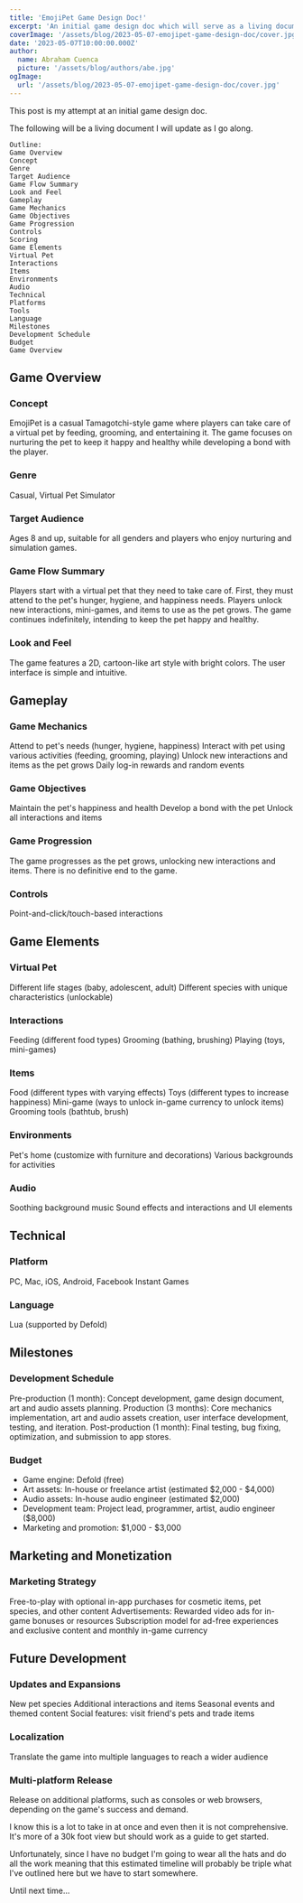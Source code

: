 ```yaml
---
title: 'EmojiPet Game Design Doc!'
excerpt: 'An initial game design doc which will serve as a living document'
coverImage: '/assets/blog/2023-05-07-emojipet-game-design-doc/cover.jpg'
date: '2023-05-07T10:00:00.000Z'
author:
  name: Abraham Cuenca
  picture: '/assets/blog/authors/abe.jpg'
ogImage:
  url: '/assets/blog/2023-05-07-emojipet-game-design-doc/cover.jpg'
---
```


This post is my attempt at an initial game design doc.

The following will be a living document I will update as I go along.

```
Outline:
Game Overview
Concept
Genre
Target Audience
Game Flow Summary
Look and Feel
Gameplay
Game Mechanics
Game Objectives
Game Progression
Controls
Scoring
Game Elements
Virtual Pet
Interactions
Items
Environments
Audio
Technical
Platforms
Tools
Language
Milestones
Development Schedule
Budget
Game Overview
```

## Game Overview
### Concept
EmojiPet is a casual Tamagotchi-style game where players can take care of a virtual pet by feeding, grooming, and entertaining it. The game focuses on nurturing the pet to keep it happy and healthy while developing a bond with the player.

### Genre
Casual, Virtual Pet Simulator

### Target Audience
Ages 8 and up, suitable for all genders and players who enjoy nurturing and simulation games.

### Game Flow Summary
Players start with a virtual pet that they need to take care of. First, they must attend to the pet's hunger, hygiene, and happiness needs.
Players unlock new interactions, mini-games, and items to use as the pet grows.
The game continues indefinitely, intending to keep the pet happy and healthy.

### Look and Feel
The game features a 2D, cartoon-like art style with bright colors. The user interface is simple and intuitive.

## Gameplay
### Game Mechanics
Attend to pet's needs (hunger, hygiene, happiness)
Interact with pet using various activities (feeding, grooming, playing)
Unlock new interactions and items as the pet grows
Daily log-in rewards and random events

### Game Objectives
Maintain the pet's happiness and health
Develop a bond with the pet
Unlock all interactions and items

### Game Progression
The game progresses as the pet grows, unlocking new interactions and items. There is no definitive end to the game.

### Controls
Point-and-click/touch-based interactions

## Game Elements
### Virtual Pet
Different life stages (baby, adolescent, adult)
Different species with unique characteristics (unlockable)

### Interactions
Feeding (different food types)
Grooming (bathing, brushing)
Playing (toys, mini-games)

### Items
Food (different types with varying effects)
Toys (different types to increase happiness)
Mini-game (ways to unlock in-game currency to unlock items)
Grooming tools (bathtub, brush)

### Environments
Pet's home (customize with furniture and decorations)
Various backgrounds for activities
### Audio
Soothing background music
Sound effects and interactions and UI elements
## Technical
### Platform
PC, Mac, iOS, Android, Facebook Instant Games
### Language
Lua (supported by Defold)

## Milestones
### Development Schedule
Pre-production (1 month): Concept development, game design document, art and audio assets planning.
Production (3 months): Core mechanics implementation, art and audio assets creation, user interface development, testing, and iteration.
Post-production (1 month): Final testing, bug fixing, optimization, and submission to app stores.
### Budget
- Game engine: Defold (free)
- Art assets: In-house or freelance artist (estimated $2,000 - $4,000)
- Audio assets: In-house audio engineer (estimated $2,000)
- Development team: Project lead, programmer, artist, audio engineer ($8,000)
- Marketing and promotion: $1,000 - $3,000

## Marketing and Monetization

### Marketing Strategy
Free-to-play with optional in-app purchases for cosmetic items, pet species, and other content
Advertisements: Rewarded video ads for in-game bonuses or resources
Subscription model for ad-free experiences and exclusive content and monthly in-game currency
## Future Development
### Updates and Expansions
New pet species
Additional interactions and items
Seasonal events and themed content
Social features: visit friend's pets and trade items
### Localization
Translate the game into multiple languages to reach a wider audience
### Multi-platform Release
Release on additional platforms, such as consoles or web browsers, depending on the game's success and demand.


I know this is a lot to take in at once and even then it is not comprehensive. It's more of a 30k foot view but should work as a guide to get started.

Unfortunately, since I have no budget I'm going to wear all the hats and do all the work meaning that this estimated timeline will probably be triple what I've outlined here but we have to start somewhere.

Until next time... 

